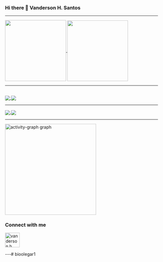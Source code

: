 ### Hi there 👋 Vanderson H. Santos
---

<a href="https://github.com/anuraghazra/github-readme-stats">
  <img height=201 align="center" src="https://github-readme-stats.vercel.app/api?username=bioolegar1&show_icons=true&theme=tokyonight" />
</a>
<a href="https://github.com/anuraghazra/convoychat">
  <img height=200 align="center" src="https://github-readme-stats.vercel.app/api/top-langs/?username=bioolegar1&layout=donut&theme=tokyonight" />
</a>
<br>

---

<br>
<a href="https://github.com/bioolegar1/GeradordeSenhaMFA">
  <img  align="center" src="https://github-readme-stats.vercel.app/api/pin/?username=bioolegar1&repo=GeradordeSenhaMFA&theme=tokyonight" />
</a>
<a href="https://github.com/bioolegar1/encurtaLink">
  <img  align="center" src="https://github-readme-stats.vercel.app/api/pin/?username=bioolegar1&repo=encurtaLink&theme=tokyonight" />
</a>

<br>

---

<a href="https://github.com/bioolegar1/StoreMotopecas-Site">
  <img  align="center" src="https://github-readme-stats.vercel.app/api/pin/?username=bioolegar1&repo=StoreMotopecas-Site&theme=tokyonight" />
</a>
<a href="https://github.com/bioolegar1/dslist">
  <img  align="center" src="https://github-readme-stats.vercel.app/api/pin/?username=bioolegar1&repo=dslist&theme=tokyonight" />
</a>
<br>

---

<div align="left">
  <img src="https://github-readme-activity-graph.vercel.app/graph?username=bioolegar1&radius=16&theme=modern-lilac&area=true&order=5" height="300" alt="activity-graph graph"  />
</div>




### Connect with me

<p>
<a href="https://www.linkedin.com/in/vandersonhsantos" target="blank"><img align="center" src="https://cdn.jsdelivr.net/npm/simple-icons@3.0.1/icons/linkedin.svg" alt="vanderson h santos" height="48" width="48" /></a>


---# bioolegar1
